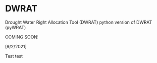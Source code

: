 # DWRAT
Drought Water Right Allocation Tool (DWRAT)
python version of DWRAT (pyWRAT)


COMING SOON!

[9/2/2021] 

Test test 
